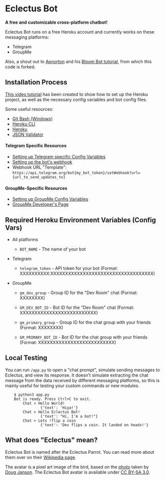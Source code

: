 # Eclectus Bot

**A free and customizable cross-platform chatbot!**

Eclectus Bot runs on a free Heroku account and currently works on these messaging platforms:

 - Telegram
 - GroupMe

Also, a shout out to [Apnorton](https://github.com/apnorton) and his [Bloom Bot tutorial](https://www.apnorton.com/blog/2017/02/28/How-I-wrote-a-Groupme-Chatbot-in-24-hours), from which this code is forked.

## Installation Process

[This video tutorial](https://youtu.be/WdL85GmZQFg) has been created to show how to set up the Heroku project, as well as the necessary config variables and bot config files.

Some useful resources:

- [Git Bash (Windows)](https://git-scm.com/download/win)
- [Heroku CLI](https://devcenter.heroku.com/articles/heroku-cli)
- [Heroku](https://dashboard.heroku.com/apps)
- [JSON Validator](https://jsonlint.com/)

#### Telegram Specific Resources

 - [Setting up Telegram specific Config Variables](https://youtu.be/N33ggcuEyI0)
 - [Setting up the bot's webhook](https://medium.com/@xabaras/setting-your-telegram-bot-webhook-the-easy-way-c7577b2d6f72)
 - Webhook URL "Template": `https://api.telegram.org/bot{my_bot_token}/setWebhook?url={url_to_send_updates_to}`

#### GroupMe-Specific Resources

 - [Setting up GroupMe Config Variables](https://youtu.be/H5HyYMIg-bs)
 - [GroupMe Developer's Page](https://dev.groupme.com/bots)

## Required Heroku Environment Variables (Config Vars)

 - All platforms
    - `BOT_NAME` - The name of your bot

 - Telegram
    - `telegram_token` - API token for your bot (Format: XXXXXXXXXX:XXXXXXXXXXXXXXXXXXXXXXXXXXXXXXXXXXX)

 - GroupMe
    - `gm_dev_group` - Group ID for the "Dev Room" chat (Format: XXXXXXXX)
    - `GM_DEV_BOT_ID` - Bot ID for the "Dev Room" chat (Format: XXXXXXXXXXXXXXXXXXXXXXXXXX)

    - `gm_primary_group` - Group ID for the chat group with your friends (Format: XXXXXXXX)
    - `GM_PRIMARY_BOT_ID` - Bot ID for the chat group with your friends (Format: XXXXXXXXXXXXXXXXXXXXXXXXXX)


## Local Testing

You can run `/app.py` to open a "chat prompt", simulate sending messages to Eclectus, and view its response. It doesn't simulate extracting the chat message from the data received by different messaging platforms, so this is mainly useful for testing your custom commands or new modules.

```
    $ python3 app.py
    Bot is ready. Press Ctrl+C to exit.
        Chat > Hello World!
                {'text': 'Hiya!'}
        Chat > Hello Eclectus Bot!
                {'text': "Hi, I'm a bot!"}
        Chat > Lets !flip a coin
                {'text': 'Dev flips a coin. It landed on heads!'}
```

## What does "Eclectus" mean?

Eclectus Bot is named after the Eclectus Parrot. You can read more about them over on their [Wikipedia page](https://en.wikipedia.org/wiki/Eclectus_parrot).

The avatar is a pixel art image of the bird, based on the [photo](https://en.wikipedia.org/wiki/Eclectus_parrot#/media/File:Eclectus_roratus-20030511.jpg) taken by [Doug Janson](https://commons.wikimedia.org/wiki/User:Dougjj). The Eclectus Bot avatar is available under [CC BY-SA 3.0](https://creativecommons.org/licenses/by-sa/3.0/).
